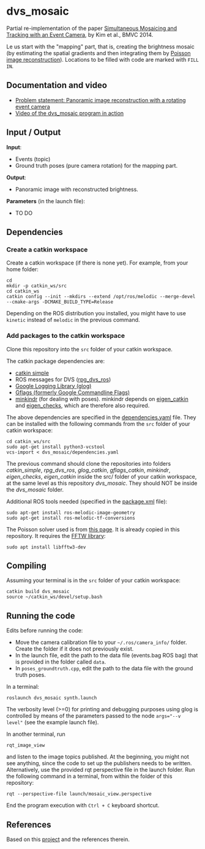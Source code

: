 # dvs_mosaic

Partial re-implementation of the paper  [Simultaneous Mosaicing and Tracking with an Event Camera](http://www.bmva.org/bmvc/2014/papers/paper066/), by Kim et al., BMVC 2014.

Le us start with the "mapping" part, that is, creating the brightness mosaic (by estimating the spatial gradients and then integrating them by [Poisson image reconstruction](https://en.wikipedia.org/wiki/Gradient-domain_image_processing)). Locations to be filled with code are marked with `FILL IN`.

## Documentation and video
- [Problem statement: Panoramic image reconstruction with a rotating event camera](https://drive.google.com/file/d/18gM9RrMmwxUeEksA12fhyIMd8Z0QRHOg/view?usp=sharing)
- [Video of the dvs_mosaic program in action](https://youtu.be/yihfRjuU2Qs)

## Input / Output
**Input**:
- Events (topic)
- Ground truth poses (pure camera rotation) for the mapping part.

**Output**:
- Panoramic image with reconstructed brightness.

**Parameters** (in the launch file):
- TO DO

## Dependencies

### Create a catkin workspace

Create a catkin workspace (if there is none yet). For example, from your home folder:

	cd
	mkdir -p catkin_ws/src
	cd catkin_ws
	catkin config --init --mkdirs --extend /opt/ros/melodic --merge-devel --cmake-args -DCMAKE_BUILD_TYPE=Release

Depending on the ROS distribution you installed, you might have to use `kinetic` instead of `melodic` in the previous command.

### Add packages to the catkin workspace

Clone this repository into the `src` folder of your catkin workspace.

The catkin package dependencies are:
- [catkin simple](https://github.com/catkin/catkin_simple)
- ROS messages for DVS ([rpg_dvs_ros](https://github.com/uzh-rpg/rpg_dvs_ros))
- [Google Logging Library (glog)](https://github.com/catkin/catkin_simple.git)
- [Gflags (formerly Google Commandline Flags)](https://github.com/ethz-asl/gflags_catkin)
- [minkindr](https://github.com/ethz-asl/minkindr) (for dealing with poses). minkindr depends on [eigen_catkin](https://github.com/ethz-asl/eigen_catkin.git) and [eigen_checks](https://github.com/ethz-asl/eigen_checks.git), which are therefore also required.

The above dependencies are specified in the [dependencies.yaml](dependencies.yaml) file. They can be installed with the following commands from the `src` folder of your catkin workspace:

	cd catkin_ws/src
	sudo apt-get install python3-vcstool
	vcs-import < dvs_mosaic/dependencies.yaml

The previous command should clone the repositories into folders *catkin_simple*, *rpg_dvs_ros*, *glog_catkin*, *gflags_catkin*, *minkindr*, *eigen_checks*, *eigen_catkin* inside the src/ folder of your catkin workspace, at the same level as this repository *dvs_mosaic*. They should NOT be inside the *dvs_mosaic* folder.

Additional ROS tools needed (specified in the [package.xml](package.xml) file):

	sudo apt-get install ros-melodic-image-geometry
	sudo apt-get install ros-melodic-tf-conversions

The Poisson solver used is from [this page](https://kluge.in-chemnitz.de/opensource/poisson_pde/). It is already copied in this repository. It requires the [FFTW library](https://launchpad.net/ubuntu/+source/fftw3):

	sudo apt install libfftw3-dev

## Compiling

Assuming your terminal is in the `src` folder of your catkin workspace:

	catkin build dvs_mosaic
	source ~/catkin_ws/devel/setup.bash

## Running the code

Edits before running the code:
- Move the camera calibration file to your `~/.ros/camera_info/` folder. Create the folder if it does not previously exist.
- In the launch file, edit the path to the data file (events.bag ROS bag) that is provided in the folder called `data`.
- In `poses_groundtruth.cpp`, edit the path to the data file with the ground truth poses.

In a terminal:

	roslaunch dvs_mosaic synth.launch

The verbosity level (>=0) for printing and debugging purposes using glog is controlled by means of the parameters passed to the node `args="--v level"` (see the example launch file).

In another terminal, run

	rqt_image_view

and listen to the image topics published. At the beginning, you might not see anything, since the code to set up the publishers needs to be written. Alternatively, use the provided rqt perspective file in the launch folder. Run the following command in a terminal, from within the folder of this repository:

	rqt --perspective-file launch/mosaic_view.perspective

End the program execution with `Ctrl + C` keyboard shortcut.


## References

Based on this [project](https://github.com/uzh-rpg/rpg_image_reconstruction_from_events) and the references therein.
